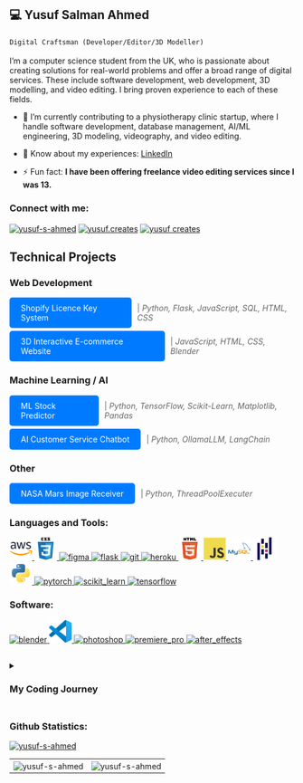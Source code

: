 <h2 align="left">💻 Yusuf Salman Ahmed</h2>

<code>Digital Craftsman (Developer/Editor/3D Modeller)</code>
<br><br>
I’m a computer science student from the UK, who is passionate about creating solutions for real-world problems and offer a broad range of digital services. These include software development, web development, 3D modelling, and video editing. I bring proven experience to each of these fields.


- 🔭 I’m currently contributing to a physiotherapy clinic startup, where I handle software development, database management, AI/ML engineering, 3D modeling, videography, and video editing.

- 📄 Know about my experiences: [LinkedIn](https://www.linkedin.com/in/yusuf-s-ahmed)

- ⚡ Fun fact: **I have been offering freelance video editing services since I was 13.**
  
<h3 align="left">Connect with me:</h3>
<p align="left">
<a href="https://linkedin.com/in/yusuf-s-ahmed" target="blank"><img align="center" src="https://raw.githubusercontent.com/rahuldkjain/github-profile-readme-generator/master/src/images/icons/Social/linked-in-alt.svg" alt="yusuf-s-ahmed" height="30" width="40" /></a>
<a href="https://instagram.com/yusuf.creates" target="blank"><img align="center" src="https://raw.githubusercontent.com/rahuldkjain/github-profile-readme-generator/master/src/images/icons/Social/instagram.svg" alt="yusuf.creates" height="30" width="40" /></a>
<a href="https://www.youtube.com/c/yusuf creates" target="blank"><img align="center" src="https://raw.githubusercontent.com/rahuldkjain/github-profile-readme-generator/master/src/images/icons/Social/youtube.svg" alt="yusuf creates" height="30" width="40" /></a>
</p>

## Technical Projects

### Web Development
<div style="display: flex; align-items: center; gap: 10px;">
  <a href="https://github.com/yusuf-s-ahmed/Licence-Key-System/tree/main" style="text-decoration: none; background-color: #007bff; color: white; padding: 10px 20px; border-radius: 5px; font-size: 14px;">Shopify Licence Key System</a>
  <span style="font-size: 14px; color: #666;">| <i>Python, Flask, JavaScript, SQL, HTML, CSS</i></span>
</div>
<div style="height: 5px;"></div> <!-- Adjust the height here for spacing -->
<div style="display: flex; align-items: center; gap: 10px;">
  <a href="https://github.com/yusuf-s-ahmed/3D-E-commmerce-Website" style="text-decoration: none; background-color: #007bff; color: white; padding: 10px 20px; border-radius: 5px; font-size: 14px;">3D Interactive E-commerce Website</a>
  <span style="font-size: 14px; color: #666;">| <i>JavaScript, HTML, CSS, Blender</i></span>
</div>

### Machine Learning / AI
<div style="display: flex; align-items: center; gap: 10px;">
  <a href="https://github.com/yusuf-s-ahmed/Apple-Stock-Prediction-Using-Machine-Learning" style="text-decoration: none; background-color: #007bff; color: white; padding: 10px 20px; border-radius: 5px; font-size: 14px;">ML Stock Predictor</a>
  <span style="font-size: 14px; color: #666;">| <i>Python, TensorFlow, Scikit-Learn, Matplotlib, Pandas</i></span>
</div>
<div style="height: 5px;"></div> <!-- Adjust the height here for spacing -->
<div style="display: flex; align-items: center; gap: 10px;">
  <a href="https://github.com/yusuf-s-ahmed/AI-Customer-Service-ChatBot" style="text-decoration: none; background-color: #007bff; color: white; padding: 10px 20px; border-radius: 5px; font-size: 14px;">AI Customer Service Chatbot</a>
  <span style="font-size: 14px; color: #666;">| <i>Python, OllamaLLM, LangChain</i></span>
</div>

### Other
<div style="display: flex; align-items: center; gap: 10px;">
  <a href="https://github.com/yusuf-s-ahmed/NASA-Mars-Image-Receiver" style="text-decoration: none; background-color: #007bff; color: white; padding: 10px 20px; border-radius: 5px; font-size: 14px;">NASA Mars Image Receiver</a>
  <span style="font-size: 14px; color: #666;">| <i>Python, ThreadPoolExecuter </i></span>
</div>

<h3 align="left">Languages and Tools:</h3>
<p align="left"> 
<a href="https://aws.amazon.com" target="_blank" rel="noreferrer"> <img src="https://raw.githubusercontent.com/devicons/devicon/master/icons/amazonwebservices/amazonwebservices-original-wordmark.svg" alt="aws" width="40" height="40"/> </a> 
<a href="https://www.w3schools.com/css/" target="_blank" rel="noreferrer"> <img src="https://raw.githubusercontent.com/devicons/devicon/master/icons/css3/css3-original-wordmark.svg" alt="css3" width="40" height="40"/> </a> 
<a href="https://www.figma.com/" target="_blank" rel="noreferrer"> <img src="https://www.vectorlogo.zone/logos/figma/figma-icon.svg" alt="figma" width="40" height="40"/> </a> 
<a href="https://flask.palletsprojects.com/" target="_blank" rel="noreferrer"> <img src="https://www.vectorlogo.zone/logos/pocoo_flask/pocoo_flask-icon.svg" alt="flask" width="40" height="40"/> </a> 
<a href="https://git-scm.com/" target="_blank" rel="noreferrer"> <img src="https://www.vectorlogo.zone/logos/git-scm/git-scm-icon.svg" alt="git" width="40" height="40"/> </a> 
<a href="https://heroku.com" target="_blank" rel="noreferrer"> <img src="https://www.vectorlogo.zone/logos/heroku/heroku-icon.svg" alt="heroku" width="40" height="40"/> </a> 
<a href="https://www.w3.org/html/" target="_blank" rel="noreferrer"> <img src="https://raw.githubusercontent.com/devicons/devicon/master/icons/html5/html5-original-wordmark.svg" alt="html5" width="40" height="40"/> </a> 
<a href="https://developer.mozilla.org/en-US/docs/Web/JavaScript" target="_blank" rel="noreferrer"> <img src="https://raw.githubusercontent.com/devicons/devicon/master/icons/javascript/javascript-original.svg" alt="javascript" width="40" height="40"/> </a> 
<a href="https://www.mysql.com/" target="_blank" rel="noreferrer"> <img src="https://raw.githubusercontent.com/devicons/devicon/master/icons/mysql/mysql-original-wordmark.svg" alt="mysql" width="40" height="40"/> </a> 
<a href="https://pandas.pydata.org/" target="_blank" rel="noreferrer"> <img src="https://raw.githubusercontent.com/devicons/devicon/2ae2a900d2f041da66e950e4d48052658d850630/icons/pandas/pandas-original.svg" alt="pandas" width="40" height="40"/> </a> 
<a href="https://www.python.org" target="_blank" rel="noreferrer"> <img src="https://raw.githubusercontent.com/devicons/devicon/master/icons/python/python-original.svg" alt="python" width="40" height="40"/> </a> 
<a href="https://pytorch.org/" target="_blank" rel="noreferrer"> <img src="https://www.vectorlogo.zone/logos/pytorch/pytorch-icon.svg" alt="pytorch" width="40" height="40"/> </a> 
<a href="https://scikit-learn.org/" target="_blank" rel="noreferrer"> <img src="https://upload.wikimedia.org/wikipedia/commons/0/05/Scikit_learn_logo_small.svg" alt="scikit_learn" width="40" height="40"/> </a> 
<a href="https://www.tensorflow.org" target="_blank" rel="noreferrer"> <img src="https://www.vectorlogo.zone/logos/tensorflow/tensorflow-icon.svg" alt="tensorflow" width="40" height="40"/> </a> 
</p>
<!-- Spacing adjustment -->
<div style="margin-bottom: 20px;"></div> <!-- Adjust the margin as needed -->

<h3 align="left">Software:</h3>
<p align="left"> 
<a href="https://www.blender.org/" target="_blank" rel="noreferrer"> <img src="https://upload.wikimedia.org/wikipedia/commons/thumb/0/0c/Blender_logo_no_text.svg/2503px-Blender_logo_no_text.svg.png" alt="blender" width="40" height="40"/> </a> 
<a href="https://code.visualstudio.com/" target="_blank" rel="noreferrer"> <img src="https://raw.githubusercontent.com/devicons/devicon/master/icons/vscode/vscode-original.svg" alt="vs_code" width="40" height="40"/> </a> 
<a href="https://www.photoshop.com/en" target="_blank" rel="noreferrer"> <img src="https://upload.wikimedia.org/wikipedia/commons/thumb/a/af/Adobe_Photoshop_CC_icon.svg/512px-Adobe_Photoshop_CC_icon.svg.png" alt="photoshop" width="40" height="40"/> </a> 
<a href="https://www.adobe.com/products/premiere.html" target="_blank" rel="noreferrer"> <img src="https://upload.wikimedia.org/wikipedia/commons/thumb/4/40/Adobe_Premiere_Pro_CC_icon.svg/1200px-Adobe_Premiere_Pro_CC_icon.svg.png" alt="premiere_pro" width="40" height="40"/> </a> 
<a href="https://www.adobe.com/products/aftereffects.html" target="_blank" rel="noreferrer"> <img src="https://upload.wikimedia.org/wikipedia/commons/thumb/c/cb/Adobe_After_Effects_CC_icon.svg/1051px-Adobe_After_Effects_CC_icon.svg.png" alt="after_effects" width="40" height="40"/> </a> 
</p>

## 



<details>
  <summary><h3>My Coding Journey</h3></summary>
  At 13, I began offering video editing services to various clients and organizations, specialising in VFX, motion design, and graphic design. I earned over £400 in commissions during this time. While at school, my interest in maths and science grew. I used the money I made from editing to invest in a budget laptop for schoolwork - a Linux-based system. This sparked my fascination with software and automation and the ability to create solutions to problems.

Driven by curiosity, I saved up for a more powerful Windows laptop and started teaching myself to code. I learned through tutorials and built projects from scratch, integrating my existing skills into new solutions.

To my surprise, a connection from my editing journey, whom I had met over four years ago, reached out. He was impressed with my projects and sought my help with a problem in his freelance web development career. I developed a license key system for him, solving a significant issue he faced.

This experience opened my eyes to the potential of offering my services across various fields. Currently, I’m working on the startup of a physiotherapy health clinic, where I handle software development, database management, AI/ML engineering, 3D modeling, videography, and video editing. This role not only allows me to explore my passions and earn income but also provides valuable technical experience to enhance my resume.

</details>



##

<h3 align="left">Github Statistics:</h3>

<p align="left"> 
  <a href="https://github.com/ryo-ma/github-profile-trophy">
    <img src="https://github-profile-trophy.vercel.app/?username=yusuf-s-ahmed&theme=dark_dimmed&column=2&title=Commits,Repositories" alt="yusuf-s-ahmed" />
  </a> 
</p>



<!-- Most Used Languages and Total Contributions -->
<table>
  <tr>
    <td><img align="center" src="https://github-readme-stats.vercel.app/api/top-langs?username=yusuf-s-ahmed&show_icons=true&locale=en&layout=compact&hide_title=true&theme=dark" alt="yusuf-s-ahmed" width="350" /></td>
    <td><img align="center" src="https://github-readme-streak-stats.herokuapp.com/?user=yusuf-s-ahmed&hide_title=true&theme=dark" alt="yusuf-s-ahmed" width="400" /></td>
  </tr>
</table>
